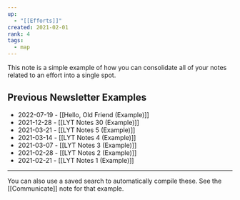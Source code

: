 ```yaml
---
up:
  - "[[Efforts]]"
created: 2021-02-01
rank: 4
tags:
  - map
---
```

This note is a simple example of how you can consolidate all of your notes related to an effort into a single spot.

## Previous Newsletter Examples
- 2022-07-19 - [[Hello, Old Friend (Example)]]
- 2021-12-28 - [[LYT Notes 30 (Example)]]
- 2021-03-21 - [[LYT Notes 5 (Example)]]
- 2021-03-14 - [[LYT Notes 4 (Example)]]
- 2021-03-07 - [[LYT Notes 3 (Example)]]
- 2021-02-28 - [[LYT Notes 2 (Example)]]
- 2021-02-21 - [[LYT Notes 1 (Example)]]

---

You can also use a saved search to automatically compile these. 
See the [[Communicate]] note for that example. 
